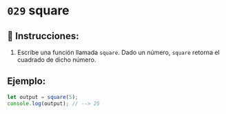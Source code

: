 # `029` square

## 📝 Instrucciones:

1. Escribe una función llamada `square`. Dado un número, `square` retorna el cuadrado de dicho número.

## Ejemplo:

```Javascript
let output = square(5);
console.log(output); // --> 25
```